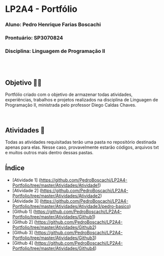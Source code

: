 # LP2A4 - Portfólio

<h3><strong>Aluno:</strong> Pedro Henrique Farias Boscachi</h3>
<h3><strong>Prontuário:</strong> SP3070824</h3>
<h3><strong>Disciplina:</strong> Linguagem de Programação II</h3>

<br>
<br>

## Objetivo 👨‍🎓

Portfólio criado com o objetivo de armazenar todas atividades, experiências, trabalhos e projetos realizados na disciplina de Linguagen de Programação II, ministrada pelo professor Diego Caldas Chaves.

<br>

## Atividades 📝

Todas as atividades requisitadas terão uma pasta no repositório destinada apenas para elas. Nesse caso, provavelmente estarão códigos, arquivos txt e muitos outros mais dentro dessas pastas.

## Índice

- [Atividade 1] (https://github.com/PedroBoscachi/LP2A4-Portfolio/tree/master/Atividades/Atividade1)
- [Atividade 2] (https://github.com/PedroBoscachi/LP2A4-Portfolio/tree/master/Atividades/Atividade2)
- [Atividade 3] (https://github.com/PedroBoscachi/LP2A4-Portfolio/tree/master/Atividades/Atividade3/pedro-basico)
- [Github 1] (https://github.com/PedroBoscachi/LP2A4-Portfolio/tree/master/Atividades/Github1)
- [Github 2] (https://github.com/PedroBoscachi/LP2A4-Portfolio/tree/master/Atividades/Github2)
- [Github 3] (https://github.com/PedroBoscachi/LP2A4-Portfolio/tree/master/Atividades/Github3)
- [Github 4] (https://github.com/PedroBoscachi/LP2A4-Portfolio/tree/master/Atividades/Github4)
